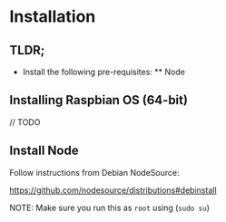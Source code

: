 # Installation

## TLDR;

* Install the following pre-requisites:
** Node

## Installing Raspbian OS (64-bit)

// TODO

## Install Node

Follow instructions from Debian NodeSource:

https://github.com/nodesource/distributions#debinstall

NOTE: Make sure you run this as `root` using (`sudo su`)
